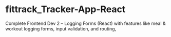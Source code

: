 # fittrack_Tracker-App-React

 Complete Frontend Dev 2 – Logging Forms (React) with features like meal &amp; workout logging forms, input validation, and routing, 
